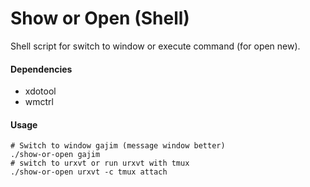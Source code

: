 Show or Open (Shell)
============
Shell script for switch to window or execute command (for open new).


#### Dependencies

 - xdotool
 - wmctrl

#### Usage

	# Switch to window gajim (message window better)
	./show-or-open gajim
	# switch to urxvt or run urxvt with tmux
	./show-or-open urxvt -c tmux attach
